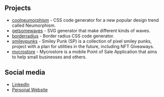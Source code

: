 ## Projects

- [coolneumorphism](https://coolneumorphism.vercel.app/) - CSS code generator for a new popular design trend called Neumorphism.
- [getsomewaves](https://getsomewaves.vercel.app/) - SVG generator that make different kinds of waves.
- [borderradius](https://borderradius.vercel.app/) - Border radius CSS code generator.
- [smileypunks](https://smileypunk.vercel.app/) - Smiley Punk (SP) is a collection of pixel smiley punks, project with a plan for utilities in the future, including NFT Giveaways.
- [mycrostore](https://mycrostore.vercel.app/) - Mycrostore is a mobile Point of Sale Application that aims to help small businesses and others.

## Social media

- [LinkedIn](https://www.linkedin.com/in/aaronaludo/)
- [Personal Website](https://aaronaludo.vercel.app/)

